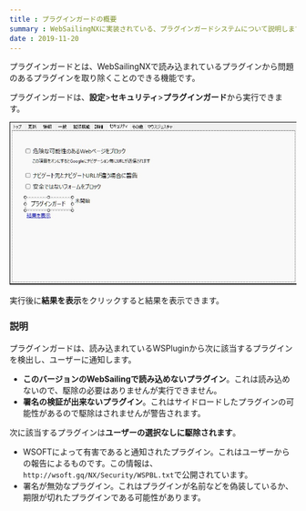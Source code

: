 ```yaml
---
title : プラグインガードの概要
summary : WebSailingNXに実装されている、プラグインガードシステムについて説明します。
date : 2019-11-20
---
```

プラグインガードとは、WebSailingNXで読み込まれているプラグインから問題のあるプラグインを取り除くことのできる機能です。

プラグインガードは、**設定**>**セキュリティ**>**プラグインガード**から実行できます。

![プラグインガード](./media/0.jpg)

実行後に**結果を表示**をクリックすると結果を表示できます。

### 説明
プラグインガードは、読み込まれているWSPluginから次に該当するプラグインを検出し、ユーザーに通知します。

- **このバージョンのWebSailingで読み込めないプラグイン**。これは読み込めないので、駆除の必要はありませんが実行できません。
- **署名の検証が出来ないプラグイン**。これはサイドロードしたプラグインの可能性があるので駆除はされませんが警告されます。

次に該当するプラグインは**ユーザーの選択なしに駆除されます**。

- WSOFTによって有害であると通知されたプラグイン。これはユーザーからの報告によるものです。この情報は、`http://wsoft.gq/NX/Security/WSPBL.txt`で公開されています。
- 署名が無効なプラグイン。これはプラグインが名前などを偽装しているか、期限が切れたプラグインである可能性があります。